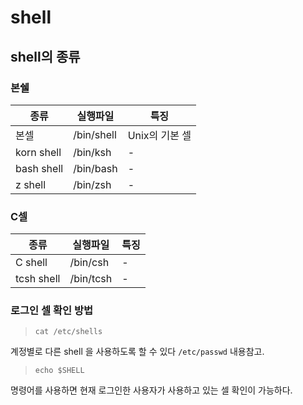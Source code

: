 # shell 

## shell의 종류
### 본쉘
|종류|실행파일|특징
|---|---|---|
|본셀|/bin/shell|Unix의 기본 셀|
|korn shell|/bin/ksh|-|
|bash shell|/bin/bash|-|
|z shell|/bin/zsh|-|

### C셀
|종류|실행파일|특징
|---|---|---|
|C shell|/bin/csh|-|
|tcsh shell|/bin/tcsh|-|

### 로그인 셀 확인 방법
> `cat /etc/shells`  

계정별로 다른 shell 을 사용하도록 할 수 있다 `/etc/passwd` 내용참고.

> `echo $SHELL`

명령어를 사용하면 현재 로그인한 사용자가 사용하고 있는 셀 확인이 가능하다.


